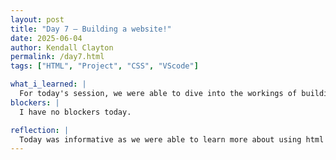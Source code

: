 ```yaml
---
layout: post
title: "Day 7 – Building a website!"
date: 2025-06-04
author: Kendall Clayton
permalink: /day7.html
tags: ["HTML", "Project", "CSS", "VScode"]

what_i_learned: |
  For today's session, we were able to dive into the workings of building a website. Our graduate mentor had set us up with a yotube video that helped us create a website using html and CSS! I had learned a lot regarding the starting of making a website. In addition to that, we were able to talk with our faculty mentor more about the expectations about the project.
blockers: |
  I have no blockers today. 

reflection: |
  Today was informative as we were able to learn more about using html and css! I was introduced to VScode on the zoom meetings but actually had downloaded it and used it today! it took me a minute to get set up with everything and really understand how to use VScode, but once I did I was able to successfully build a website. The next steps after building this website is now to add on information regarding our project. 
---
```

